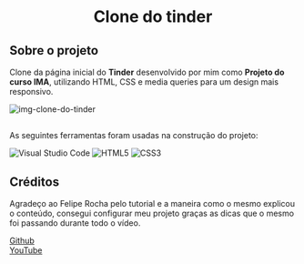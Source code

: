<h1 align="center"> Clone do tinder </h1>

## Sobre o projeto

Clone da página inicial do **Tinder** desenvolvido por mim como **Projeto do curso IMA**, utilizando HTML, CSS e media queries para um design mais responsivo.

![img-clone-do-tinder](https://user-images.githubusercontent.com/104572313/170891699-c49fea9d-05de-49b7-ae36-a50127176dc2.png)


##


As seguintes ferramentas foram usadas na construção do projeto:

![Visual Studio Code](https://img.shields.io/badge/Visual%20Studio%20Code-0078d7.svg?style=for-the-badge&logo=visual-studio-code&logoColor=white)
![HTML5](https://img.shields.io/badge/html5-%23E34F26.svg?style=for-the-badge&logo=html5&logoColor=white)
![CSS3](https://img.shields.io/badge/css3-%231572B6.svg?style=for-the-badge&logo=css3&logoColor=white)

##
## Créditos

 Agradeço ao Felipe Rocha pelo tutorial e a maneira como o mesmo explicou o conteúdo, consegui configurar meu projeto graças as dicas que o mesmo foi passando durante todo o vídeo.

[Github](https://github.com/felipemotarocha) <br>
[YouTube](https://www.youtube.com/c/dicasparadevs)

